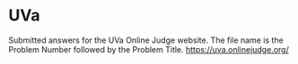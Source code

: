 # UVa
Submitted answers for the UVa Online Judge website. The file name is the Problem Number followed by the Problem Title. https://uva.onlinejudge.org/
